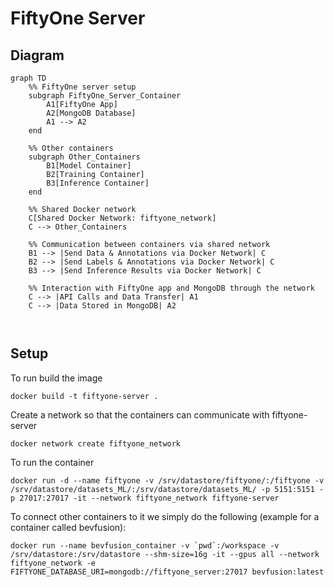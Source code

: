 # FiftyOne Server 

## Diagram

```mermaid
graph TD
    %% FiftyOne server setup
    subgraph FiftyOne_Server_Container
        A1[FiftyOne App]
        A2[MongoDB Database]
        A1 --> A2
    end
    
    %% Other containers
    subgraph Other_Containers
        B1[Model Container]
        B2[Training Container]
        B3[Inference Container]
    end

    %% Shared Docker network
    C[Shared Docker Network: fiftyone_network]
    C --> Other_Containers

    %% Communication between containers via shared network
    B1 --> |Send Data & Annotations via Docker Network| C
    B2 --> |Send Labels & Annotations via Docker Network| C
    B3 --> |Send Inference Results via Docker Network| C

    %% Interaction with FiftyOne app and MongoDB through the network
    C --> |API Calls and Data Transfer| A1
    C --> |Data Stored in MongoDB| A2



```

## Setup

To run build the image

```
docker build -t fiftyone-server .
```

Create a network so that the containers can communicate with fiftyone-server

```
docker network create fiftyone_network
```

To run the container

```
docker run -d --name fiftyone -v /srv/datastore/fiftyone/:/fiftyone -v /srv/datastore/datasets_ML/:/srv/datastore/datasets_ML/ -p 5151:5151 -p 27017:27017 -it --network fiftyone_network fiftyone-server
```

To connect other containers to it we simply do the following (example for a container called bevfusion):

```
docker run --name bevfusion_container -v `pwd`:/workspace -v /srv/datastore:/srv/datastore --shm-size=16g -it --gpus all --network fiftyone_network -e FIFTYONE_DATABASE_URI=mongodb://fiftyone_server:27017 bevfusion:latest
```

